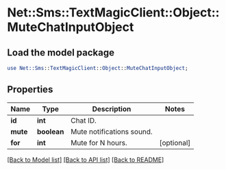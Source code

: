 # Net::Sms::TextMagicClient::Object::MuteChatInputObject

## Load the model package
```perl
use Net::Sms::TextMagicClient::Object::MuteChatInputObject;
```

## Properties
Name | Type | Description | Notes
------------ | ------------- | ------------- | -------------
**id** | **int** | Chat ID. | 
**mute** | **boolean** | Mute notifications sound. | 
**for** | **int** | Mute for N hours. | [optional] 

[[Back to Model list]](../README.md#documentation-for-models) [[Back to API list]](../README.md#documentation-for-api-endpoints) [[Back to README]](../README.md)


